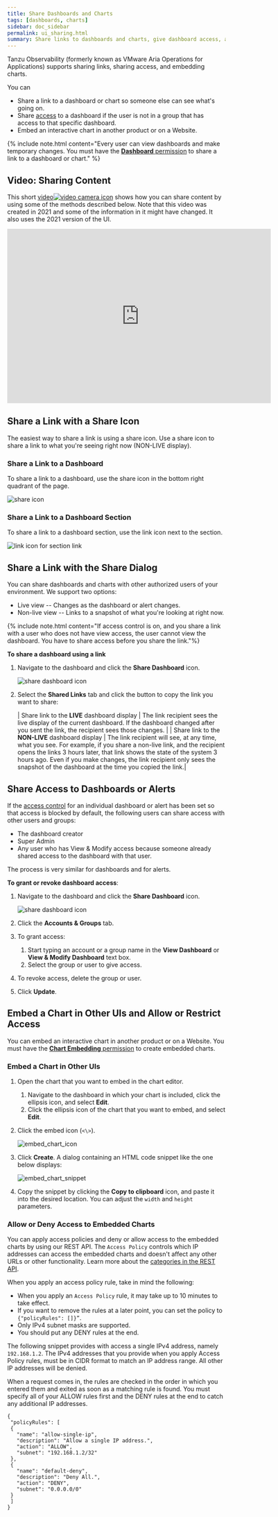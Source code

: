 ```yaml
---
title: Share Dashboards and Charts
tags: [dashboards, charts]
sidebar: doc_sidebar
permalink: ui_sharing.html
summary: Share links to dashboards and charts, give dashboard access, and create embedded charts.
---
```

Tanzu Observability (formerly known as VMware Aria Operations for Applications) supports sharing links, sharing access, and embedding charts.

You can
* Share a link to a dashboard or chart so someone else can see what's going on.
* Share [access](access.html) to a dashboard if the user is not in a group that has access to that specific dashboard.
* Embed an interactive chart in another product or on a Website.

{% include note.html content="Every user can view dashboards and make temporary changes. You must have the [**Dashboard** permission](permissions_overview.html) to share a link to a dashboard or chart." %}

## Video: Sharing Content

This short <a href="https://vmwaretv.vmware.com/media/t/1_0esjgu8b" target="_blank">video<img src="/images/video_camera.png" alt="video camera icon"/></a> shows how you can share content by using some of the methods described below. Note that this video was created in 2021 and some of the information in it might have changed. It also uses the 2021 version of the UI.

<p>
<iframe id="kmsembed-1_0esjgu8b" width="608" height="402" src="https://vmwaretv.vmware.com/embed/secure/iframe/entryId/1_0esjgu8b/uiConfId/49694343/pbc/252649793/st/0" class="kmsembed" allowfullscreen webkitallowfullscreen mozAllowFullScreen allow="autoplay *; fullscreen *; encrypted-media *" referrerPolicy="no-referrer-when-downgrade" frameborder="0" alt="Sharing search results, dashboards and charts using short URLs."></iframe>
</p>


## Share a Link with a Share Icon

The easiest way to share a link is using a share icon. Use a share icon to share a link to what you're seeing right now (NON-LIVE display).

### Share a Link to a Dashboard

To share a link to a dashboard, use the share icon in the bottom right quadrant of the page.

![share icon](/images/link_icon.png)

### Share a Link to a Dashboard Section

To share a link to a dashboard section, use the link icon next to the section.

![link icon for section link](/images/share_section_link.png)


## Share a Link with the Share Dialog

You can share dashboards and charts with other authorized users of your environment. We support two options:

* Live view -- Changes as the dashboard or alert changes.
* Non-live view -- Links to a snapshot of what you're looking at right now.

{% include note.html content="If access control is on, and you share a link with a user who does not have view access, the user cannot view the dashboard. You have to share access before you share the link."%}

**To share a dashboard using a link**
1. Navigate to the dashboard and click the **Share Dashboard** icon.

   ![share dashboard icon](images/share_dashboard_icon.png)
2. Select the **Shared Links** tab and click the button to copy the link you want to share:

   |  Share link to the **LIVE** dashboard display | The link recipient sees the live display of the current dashboard. If the dashboard changed after you sent the link, the recipient sees those changes. |
   | Share link to the **NON-LIVE** dashboard display | The link recipient will see, at any time, what you see. For example, if you share a non-live link, and the recipient opens the links 3 hours later, that link shows the state of the system 3 hours ago. Even if you make changes, the link recipient only sees the snapshot of the dashboard at the time you copied the link.|



## Share Access to Dashboards or Alerts

If the [access control](access.html) for an individual dashboard or alert has been set so that access is blocked by default, the following users can share access with other users and groups:
* The dashboard creator
* Super Admin
* Any user who has View & Modify access because someone already shared access to the dashboard with that user.

The process is very similar for dashboards and for alerts.

**To grant or revoke dashboard access**:

1. Navigate to the dashboard and click the **Share Dashboard** icon.

   ![share dashboard icon](images/share_dashboard_icon.png)
2. Click the **Accounts & Groups** tab.
3. To grant access:
   1. Start typing an account or a group name in the **View Dashboard** or **View & Modify Dashboard** text box.
   2. Select the group or user to give access.
4. To revoke access, delete the group or user.
5. Click **Update**.

## Embed a Chart in Other UIs and Allow or Restrict Access

You can embed an interactive chart in another product or on a Website. You must have the [**Chart Embedding** permission](permissions_overview.html) to create embedded charts.

### Embed a Chart in Other UIs

1. Open the chart that you want to embed in the chart editor.
    1. Navigate to the dashboard in which your chart is included, click the ellipsis icon, and select **Edit**.
    2. Click the ellipsis icon of the chart that you want to embed, and select **Edit**.
2. Click the embed icon (`<\>`).

    ![embed_chart_icon](images/embed_chart_icon.png)

2. Click **Create**. A dialog containing an HTML code snippet like the one below displays:

    ![embed_chart_snippet](images/embed_chart_snippet.png)

3. Copy the snippet by clicking the **Copy to clipboard** icon, and paste it into the desired location. You can adjust the `width` and `height` parameters.

### Allow or Deny Access to Embedded Charts

You can apply access policies and deny or allow access to the embedded charts by using our REST API. The `Access Policy` controls which IP addresses can access the embedded charts and doesn't affect any other URLs or other functionality. Learn more about the [categories in the REST API](wavefront_api.html#tanzu-observability-rest-api-categories).

When you apply an access policy rule, take in mind the following:

* When you apply an `Access Policy` rule, it may take up to 10 minutes to take effect.
* If you want to remove the rules at a later point, you can set the policy to `{"policyRules": []}”`.
* Only IPv4 subnet masks are supported.
* You should put any DENY rules at the end.

The following snippet provides with access a single IPv4 address, namely `192.168.1.2`. The IPv4 addresses that you provide when you apply Access Policy rules, must be in CIDR format to match an IP address range. All other IP addresses will be denied.

When a request comes in, the rules are checked in the order in which you entered them and exited as soon as a matching rule is found. You must specify all of your ALLOW rules first and the DENY rules at the end to catch any additional IP addresses.

```
{
 "policyRules": [
 {
   "name": "allow-single-ip",
   "description": "Allow a single IP address.",
   "action": "ALLOW",
   "subnet": "192.168.1.2/32"
 },
 {
   "name": "default-deny",
   "description": "Deny All.",
   "action": "DENY",
   "subnet": "0.0.0.0/0"
 }
 ]
}
```
